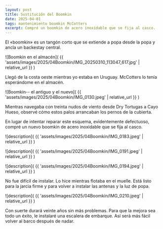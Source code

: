 ```yaml
---
layout: post
title: Sustitución del Boomkin
date: 2025-04-01
tags: mantenimiento boomkin McCotters
excerpt: Compré un boomkin de acero inoxidable que se fija al casco.
---
```


El «boomkin» es un tangón corto que se extiende a popa desde la popa y ancla un
backestay central.

![Boomkin en el almacén](
  {{ 'assets/images/2025/04Boomkin/IMG_20250310_113047_617.jpg' | relative_url }}
)

Llegó de la costa oeste mientras yo estaba en Uruguay. McCotters lo tenía
esperándome en el almacén.

![Boomkin-- el antiguo y el nuevo](
  {{ 'assets/images/2025/04Boomkin/IMG_0130.jpeg' | relative_url }}
)

Mientras navegaba con treinta nudos de viento desde Dry Tortugas a Cayo Hueso,
observé cómo estos palos arrancaban los pernos de la cubierta.

En lugar de intentar reparar este esquema, evidentemente defectuoso, compré un
nuevo boomkin de acero inoxidable que se fija al casco.

![description](
  {{ 'assets/images/2025/04Boomkin/IMG_0183.jpeg' | relative_url }}
)

![description](
  {{ 'assets/images/2025/04Boomkin/IMG_0191.jpeg' | relative_url }}
)

![description](
  {{ 'assets/images/2025/04Boomkin/IMG_0194.jpeg' | relative_url }}
)

No fue difícil de instalar. Lo hice mientras flotaba en el muelle.
Está listo para la jarcia firme y para volver a instalar las antenas y la luz
de popa.

![description](
  {{ 'assets/images/2025/04Boomkin/IMG_0210.jpeg' | relative_url }}
)

Con suerte durará veinte años sin más problemas. Para que la mejora sea todo un
éxito, le instalaré una escalera de embarque. Así será más fácil volver al
barco después de nadar.

